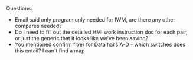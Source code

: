 Questions:
- Email said only program only needed for IWM, are there any other compares needed?
- Do I need to fill out the detailed HMI work instruction doc for each pair, or just the generic that it looks like we've been saving?
- You mentioned confirm fiber for Data halls A-D - which switches does this entail? I can't find a map
